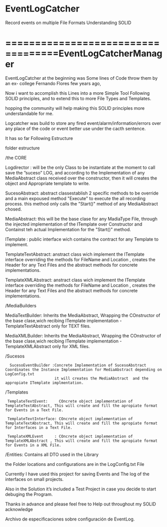 EventLogCatcher
===============

Record events on multiple File Formats Understanding SOLID


===================================EventLogCatcherManager
======================


EventLogCatcher at the beginning was Some lines of Code throw them by an ex- college Fernando Flores few years ago,

Now i want to accomplish this Lines into a more Simple Tool  Following 
SOLID principles, and to extend this to more File Types and Templates.

hopping the community will help making this SOLID principles more understandable for me.

Logcatcher was build to store any fired event/alarm/information/errors  over any place of the code or event  better use under the cacth sentence.


It has so far Following Estructure 

folder estructure 

/the CORE 

   Logdirector : will be the only Class to be instantiate at the moment to call save the ”suceso” LOG, 
                     and according to the Implementation of any MediaAbstract class received over the constructor, 
                     then it will creates the object and Appropriate template to write.

   SucesoAbstract: abstract classestablish 2 specific methods to be override and a main expoused method "Execute" to execute the all recording process.
                   this method only calls the "Start()" method of any MediaAbstract chosed.
  
   MediaAbstract:  this will be the base clase for any MadiaType File, through the injected implementation of the ITemplate over Constructor
                   and Containst teh actual Implementation for the "Start()" method.

   ITemplate : public interface wich contains the contract for any Template to implement.


   TemplateTextAbstract: anstract class wich implement the ITemplate interface overriding the methods for FileName and Location
                         , creates the Header for any Text Files and the abstract methods for concrete implementations.


   TemplateXMLAbstract: anstract class wich implement the ITemplate interface overriding the methods for FileName and Location
                         , creates the Header for any Text Files and the abstract methods for concrete implementations.


/MediaBuilders 


   MediaTextBuilder:  Inherits the MediaAbstract, Wrapping the COnstructor of the base clase,wich recibing ITemplate implementation -TemplateTextAbstract only for TEXT files.

   MediaXMLBuilder: Inherits the MediaAbstract, Wrapping the COnstructor of the base clase,wich recibing ITemplate implementation -TemplateXMLAbstract only for XML files.


/Sucesos 

      SucesoEventBuilder :Concrete Implementation of SucesoAbstract Coordinates the Instance Implementation for MediaAbstract depending on LogConfig.txt
                          it will creates the MediaAbstract  and the appropiate ITemplate implmentation.



/Templates 

     TemplateTextEvent:     COncrete object implementation of TemplateTextAbstract, This will create and fill the apropiate format for Events in a Text File. 

     TemplateTextInterface: COncrete object implementation of TemplateTextAbstract, This will create and fill the apropiate format for Interfaces in a Text File.

     TemplateXMLEvent     : COncrete object implementation of TemplateXMLAbstract , This will create and fill the apropiate format for Events in a XML File.


/Entities: Contains all DTO used in the Library




the Folder locations and configurations are in the LogConfig.txt File



Currently I have used this project for saving Events and The log of the interfaces on small projects.


Also in the Solution it’s included a Test Project in case you decide to start debuging the Program.


Thanks in advance and please feel free to Help out throughout my SOLID acknowledge


Archivo de especificaciones sobre configuración de EventLog.
